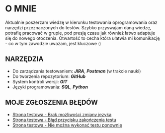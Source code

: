 <!---
- 👋 Hi, I’m @LukaszOziomek
- 👀 I’m interested in manual testing.
- 🌱 I’m currently learning the issues of manual testing and other testing tools.
- 📫 How to reach me:
  - lukaszoziomek@gmail.com,
  - https://www.linkedin.com/in/%C5%82ukasz-oziomek-531a53226/
--->
# O MNIE
Aktualnie poszerzam wiedzę w kierunku testowania oprogramowania oraz narzędzi przeznaczonych do testów. Szybko przyswajam daną wiedzę, potrafię pracować w grupie, pod presją czasu jak również łatwo adaptuje się do nowego otoczenia. Otwartość to cecha która ułatwia mi komunikację - co w tym zawodzie uważam, jest kluczowe :)

## NARZĘDZIA
- Do zarządzania testowaniem:  ***JIRA***, ***Postman*** (w trakcie nauki)
- Do tworzenia repozytorium: ***GitHub***
- System kontroli wersji: ***GIT***
- Języki programowania: ***SQL***, ***Python***



## MOJE ZGŁOSZENIA BŁĘDÓW
- [Strona testowa - Brak możliwości zmiany języka](https://drive.google.com/file/d/1i37onEVX_FknZWR7iZ1va1DM8B9PSMPm/view?usp=sharing)
- [Strona testowa - Błąd przycisku zakończenia testu](https://drive.google.com/file/d/1R-_cyj7LMTUmJNPEnxf-KgGDiYzY4Jkj/view?usp=sharing)
- [Strona testowa - Nie można wykonać testu ponownie](https://drive.google.com/file/d/1Qvp6e6aSpmvcJNOLmSJsmQEwGilW1Onu/view?usp=sharing)
<!---
LukaszOziomek/LukaszOziomek is a ✨ special ✨ repository because its `README.md` (this file) appears on your GitHub profile.
You can click the Preview link to take a look at your changes.
--->
